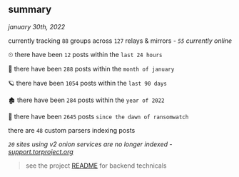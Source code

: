 
## summary
_january 30th, 2022_

currently tracking `88` groups across `127` relays & mirrors - _`55` currently online_

⏲ there have been `12` posts within the `last 24 hours`

🦈 there have been `288` posts within the `month of january`

🪐 there have been `1054` posts within the `last 90 days`

🏚 there have been `284` posts within the `year of 2022`

🦕 there have been `2645` posts `since the dawn of ransomwatch`

there are `48` custom parsers indexing posts

_`20` sites using v2 onion services are no longer indexed - [support.torproject.org](https://support.torproject.org/onionservices/v2-deprecation/)_

> see the project [README](https://github.com/thetanz/ransomwatch#ransomwatch--) for backend technicals
